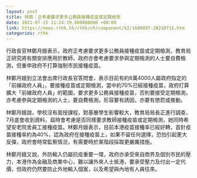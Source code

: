 ```yaml
---
layout: post
title: 特首：正考慮要求更多公務員接種疫苗或定期檢測
date: 2021-07-15 11:24:19.000000000 +08:00
link: https://news.rthk.hk/rthk/ch/component/k2/1600897-20210715.htm
categories: rthk
---
```


行政長官林鄭月娥表示，政府正考慮要求更多公務員接種疫苗或定期檢測，教育局正研究將有關安排應用於教師，政府亦會考慮要求參與定期檢測的人士要自費檢測，但重申政府不打算強制市民接種疫苗。

林鄭月娥到立法會出席行政長官答問會，表示目前有約6萬4000人屬政府指定的「前線政府人員」，要接種疫苗或定期檢測，當中約70%已經接種疫苗，政府打算擴大「前線政府人員」的範圍，要求更多公務員接種疫苗，否則要接受定期檢測，亦考慮參與定期檢測的人士，要自費檢測，形容要有誘因，亦要有懲罰或推動。

林鄭月娥說，學校沒有面授課程，對基層學生影響較大，教育局局長正進行調查，7月底會收到資料，屆時會考慮是否同樣要求教師接種疫苗或定期檢測，她同時希望安老院舍員工接種疫苗。林鄭月娥表示，目前本港疫苗接種率已經好轉，首針疫苗接種率約為40%，認為政府在接種疫苗上，如果不留任何選擇，恐怕引起更大反彈，政府會時常監察情況，有需要時於某階段採取更嚴厲措施。

林鄭月娥又說，外防輸入仍屬抗疫重要一環，政府亦承受來自商界及個別市民的壓力，本港作為金融及商業中心，難以讓外來人士抵港，要承受壓力及付出一定代價，但政府仍然要防止外地輸入個案，以及希望與內地有人員往來。
